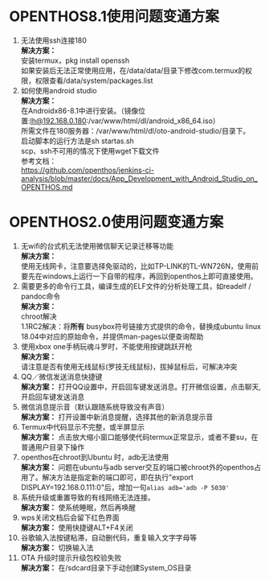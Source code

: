 # OPENTHOS8.1使用问题变通方案
1. 无法使用ssh连接180  
**解决方案：**  
安装termux，pkg install openssh  
如果安装后无法正常使用应用，在/data/data/目录下修改com.termux的权限，权限查看/data/system/packages.list
2. 如何使用android studio  
**解决方案：**  
在Androidx86-8.1中进行安装。（镜像位置:lh@192.168.0.180:/var/www/html/dl/android_x86_64.iso）  
所需文件在180服务器：/var/www/html/dl/oto-android-studio/目录下。  
启动脚本的运行方法是sh startas.sh  
scp、ssh不可用的情况下使用wget下载文件  
参考文档：  
https://github.com/openthos/jenkins-ci-analysis/blob/master/docs/App_Development_with_Android_Studio_on_OPENTHOS.md


# OPENTHOS2.0使用问题变通方案
1. 无wifi的台式机无法使用微信聊天记录迁移等功能  
**解决方案：**  
使用无线网卡，注意要选择免驱动的，比如TP-LINK的TL-WN726N，使用前要先在windows上运行一下自带的程序，再回到openthos上即可直接使用。
2. 需要更多的命令行工具，编译生成的ELF文件的分析处理工具，如readelf / pandoc命令  
**解决方案：**  
chroot解决  
1.1RC2解决：将**所有** busybox符号链接方式提供的命令，替换成ubuntu linux 18.04中对应的原始命令，并提供man-pages以便查询帮助
3. 使用xbox one手柄玩魂斗罗时，不能使用按键跳跃开枪  
**解决方案：**  
请注意是否有使用无线鼠标(罗技无线鼠标)，拔掉鼠标后，可解决冲突
4. QQ／微信发送消息快捷键  
**解决方案：**
打开QQ设置中，开启回车键发送消息。打开微信设置，点击聊天,开启回车键发送消息
5. 微信消息提示音（默认跟随系统导致没有声音）  
**解决方案：**
打开设置中新消息提醒，选择其他的新消息提示音
6. Termux中代码显示不完整，或半屏显示  
**解决方案：**
点击放大缩小窗口能够使代码termux正常显示，或者不要su，在普通用户目录下操作
7. openthos在chroot到Ubuntu 时，adb无法使用  
**解决方案：**
问题在ubuntu与adb server交互的端口被chroot外的openthos占用了。解决方法是指定新的端口即可，即在执行"export DISPLAY=192.168.0.111:0"后，增加一句`alias adb='adb -P 5030'`
8. 系统升级或重置导致的有线网络无法连接。  
**解决方案：**
使系统睡眠，然后再唤醒
9. wps关闭文档后会留下红色界面  
**解决方案：**
使用快捷键ALT+F4关闭
10. 谷歌输入法按键粘滞，自动删代码，重复输入文字字母等  
**解决方案：**
切换输入法
11. OTA 升级时提示升级包校验失败  
**解决方案：**
在/sdcard目录下手动创建System_OS目录
